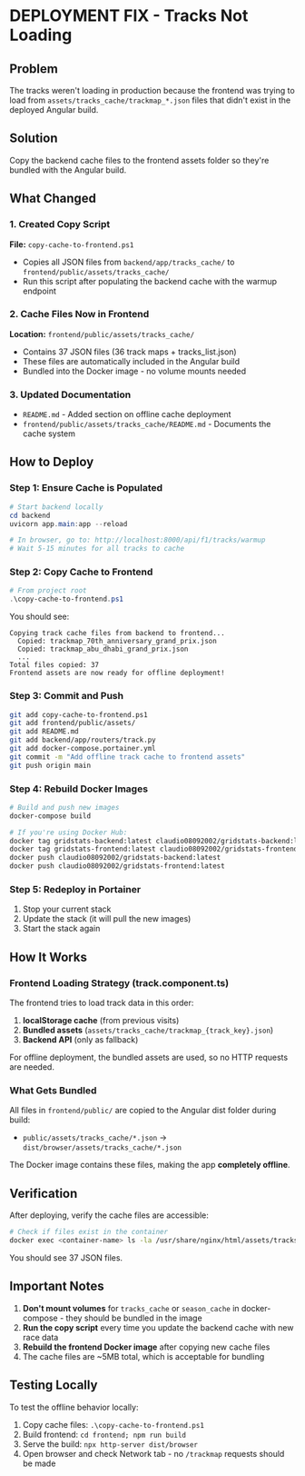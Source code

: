 # DEPLOYMENT FIX - Tracks Not Loading

## Problem
The tracks weren't loading in production because the frontend was trying to load from `assets/tracks_cache/trackmap_*.json` files that didn't exist in the deployed Angular build.

## Solution
Copy the backend cache files to the frontend assets folder so they're bundled with the Angular build.

## What Changed

### 1. Created Copy Script
**File:** `copy-cache-to-frontend.ps1`
- Copies all JSON files from `backend/app/tracks_cache/` to `frontend/public/assets/tracks_cache/`
- Run this script after populating the backend cache with the warmup endpoint

### 2. Cache Files Now in Frontend
**Location:** `frontend/public/assets/tracks_cache/`
- Contains 37 JSON files (36 track maps + tracks_list.json)
- These files are automatically included in the Angular build
- Bundled into the Docker image - no volume mounts needed

### 3. Updated Documentation
- `README.md` - Added section on offline cache deployment
- `frontend/public/assets/tracks_cache/README.md` - Documents the cache system

## How to Deploy

### Step 1: Ensure Cache is Populated
```powershell
# Start backend locally
cd backend
uvicorn app.main:app --reload

# In browser, go to: http://localhost:8000/api/f1/tracks/warmup
# Wait 5-15 minutes for all tracks to cache
```

### Step 2: Copy Cache to Frontend
```powershell
# From project root
.\copy-cache-to-frontend.ps1
```

You should see:
```
Copying track cache files from backend to frontend...
  Copied: trackmap_70th_anniversary_grand_prix.json
  Copied: trackmap_abu_dhabi_grand_prix.json
  ...
Total files copied: 37
Frontend assets are now ready for offline deployment!
```

### Step 3: Commit and Push
```bash
git add copy-cache-to-frontend.ps1
git add frontend/public/assets/
git add README.md
git add backend/app/routers/track.py
git add docker-compose.portainer.yml
git commit -m "Add offline track cache to frontend assets"
git push origin main
```

### Step 4: Rebuild Docker Images
```bash
# Build and push new images
docker-compose build

# If you're using Docker Hub:
docker tag gridstats-backend:latest claudio08092002/gridstats-backend:latest
docker tag gridstats-frontend:latest claudio08092002/gridstats-frontend:latest
docker push claudio08092002/gridstats-backend:latest
docker push claudio08092002/gridstats-frontend:latest
```

### Step 5: Redeploy in Portainer
1. Stop your current stack
2. Update the stack (it will pull the new images)
3. Start the stack again

## How It Works

### Frontend Loading Strategy (track.component.ts)
The frontend tries to load track data in this order:

1. **localStorage cache** (from previous visits)
2. **Bundled assets** (`assets/tracks_cache/trackmap_{track_key}.json`)
3. **Backend API** (only as fallback)

For offline deployment, the bundled assets are used, so no HTTP requests are needed.

### What Gets Bundled
All files in `frontend/public/` are copied to the Angular dist folder during build:
- `public/assets/tracks_cache/*.json` → `dist/browser/assets/tracks_cache/*.json`

The Docker image contains these files, making the app **completely offline**.

## Verification

After deploying, verify the cache files are accessible:
```bash
# Check if files exist in the container
docker exec <container-name> ls -la /usr/share/nginx/html/assets/tracks_cache/
```

You should see 37 JSON files.

## Important Notes

1. **Don't mount volumes** for `tracks_cache` or `season_cache` in docker-compose - they should be bundled in the image
2. **Run the copy script** every time you update the backend cache with new race data
3. **Rebuild the frontend Docker image** after copying new cache files
4. The cache files are ~5MB total, which is acceptable for bundling

## Testing Locally

To test the offline behavior locally:
1. Copy cache files: `.\copy-cache-to-frontend.ps1`
2. Build frontend: `cd frontend; npm run build`
3. Serve the build: `npx http-server dist/browser`
4. Open browser and check Network tab - no `/trackmap` requests should be made

